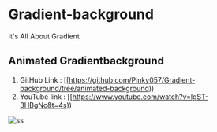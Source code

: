 # Gradient-background
It's All About Gradient

## Animated Gradientbackground
1. GitHub Link  : [[https://github.com/Pinky057/Gradient-background/tree/animated-background))
2. YouTube link :  [[https://www.youtube.com/watch?v=lgST-3HBgNc&t=4s))

![ss](animatedbacground.gif)
